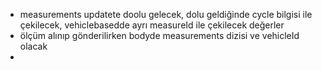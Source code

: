- measurements updatete doolu gelecek, dolu geldiğinde cycle bilgisi ile çekilecek, vehiclebasedde ayrı measureId ile çekilecek değerler
- ölçüm alınıp gönderilirken bodyde measurements dizisi ve vehicleId olacak
- 